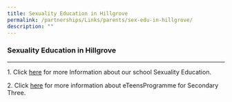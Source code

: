 ```yaml
---
title: Sexuality Education in Hillgrove
permalink: /partnerships/Links/parents/sex-edu-in-hillgrove/
description: ""
---
```

### **Sexuality Education in Hillgrove**
--------------------------------------------------------------------
1\. Click [here](/files/sex%20edu.pdf) for more Information about our school Sexuality Education.

2\. Click [here](/files/eteens%20prog.pdf) for more information about eTeensProgramme for Secondary Three.